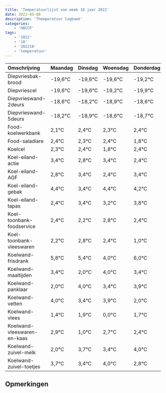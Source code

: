 ```yaml
---
title: 'Temperatuurlijst van week 18 jaar 2022'
date: 2022-05-08
description: 'Themperatuur logboek'
categories:
    - 'HACCP'
tags:
    - '2022'
    - '18'
    - '202218'
    - 'temperatuur'
---
```

|Omschrijving|Maandag|Dinsdag|Woensdag|Donderdag|Vrijdag|Zaterdag|Zondag|
|:---|:---|:---|:---|:---|:---|:---|:---|
|Diepvriesbak-brood|-19,6°C|-19,6°C|-19,6°C|-19,2°C|-19,9°C|-19,6°C|-19,7°C|
|Diepvriescel|-19,6°C|-19,6°C|-19,2°C|-19,9°C|-19,6°C|-19,7°C|-19,6°C|
|Diepvrieswand-2deurs|-18,6°C|-18,2°C|-18,9°C|-18,6°C|-18,7°C|-18,6°C|-19,2°C|
|Diepvrieswand-5deurs|-18,2°C|-18,9°C|-18,6°C|-18,7°C|-18,6°C|-19,2°C|-18,6°C|
|Food-koelwerkbank|2,1°C|2,4°C|2,3°C|2,4°C|1,8°C|2,4°C|1,4°C|
|Food-saladiare|2,4°C|2,3°C|2,4°C|1,8°C|2,4°C|1,4°C|2,4°C|
|Koelcel|2,3°C|2,4°C|1,8°C|2,4°C|1,4°C|2,4°C|2,2°C|
|Koel-eiland-actie|3,4°C|2,8°C|3,4°C|2,4°C|3,4°C|3,2°C|3,8°C|
|Koel-eiland-AGF|2,8°C|3,4°C|2,4°C|3,4°C|3,2°C|3,8°C|3,4°C|
|Koel-eiland-gebak|4,4°C|3,4°C|4,4°C|4,2°C|4,8°C|4,4°C|3,0°C|
|Koel-eiland-tapas|2,4°C|3,4°C|3,2°C|3,8°C|3,4°C|2,0°C|4,0°C|
|Koel-toonbank-foodservice|2,4°C|2,2°C|2,8°C|2,4°C|1,0°C|3,0°C|2,4°C|
|Koel-toonbank-vleeswaren|2,2°C|2,8°C|2,4°C|1,0°C|3,0°C|2,4°C|2,9°C|
|Koelwand-frisdrank|5,8°C|5,4°C|4,0°C|6,0°C|5,4°C|5,9°C|4,0°C|
|Koelwand-maaltijden|3,4°C|2,0°C|4,0°C|3,4°C|3,9°C|2,0°C|3,7°C|
|Koelwand-panklaar|2,0°C|4,0°C|3,4°C|3,9°C|2,0°C|3,7°C|3,4°C|
|Koelwand-vetten|4,0°C|3,4°C|3,9°C|2,0°C|3,7°C|3,4°C|4,0°C|
|Koelwand-vlees|1,4°C|1,9°C|0,0°C|1,7°C|1,4°C|2,0°C|0,8°C|
|Koelwand-vleeswaren-en-kaas|2,9°C|1,0°C|2,7°C|2,4°C|3,0°C|1,8°C|2,3°C|
|Koelwand-zuivel-melk|2,0°C|3,7°C|3,4°C|4,0°C|2,8°C|3,3°C|3,4°C|
|Koelwand-zuivel-toetjes|3,7°C|3,4°C|4,0°C|2,8°C|3,3°C|3,4°C|3,1°C|

## Opmerkingen


